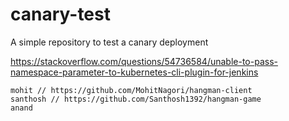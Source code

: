 # canary-test
A simple repository to test a canary deployment

https://stackoverflow.com/questions/54736584/unable-to-pass-namespace-parameter-to-kubernetes-cli-plugin-for-jenkins

```
mohit // https://github.com/MohitNagori/hangman-client
santhosh // https://github.com/Santhosh1392/hangman-game
anand
```